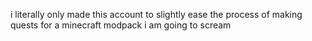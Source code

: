 i literally only made this account to slightly ease the process of making quests for a minecraft modpack
i am going to scream

